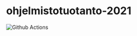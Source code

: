# ohjelmistotuotanto-2021

![Github Actions](https://github.com/Pentza/ohjelmistotuotanto-2021/workflows/CI/badge.svg)
